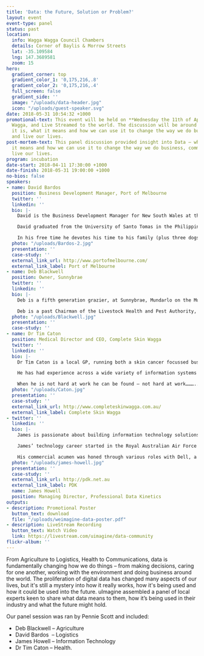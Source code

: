 ```yaml
---
title: 'Data: the Future, Solution or Problem?'
layout: event
event-type: panel
status: past
location:
  info: Wagga Wagga Council Chambers
  details: Corner of Baylis & Morrow Streets
  lat: -35.109584
  lng: 147.3689581
  zoom: 15
hero:
  gradient_corner: top
  gradient_color_1: '0,175,216,.8'
  gradient_color_2: '0,175,216,.4'
  full_screen: false
  gradient_side: ''
  image: "/uploads/data-header.jpg"
  icon: "/uploads/guest-speaker.svg"
date: 2018-05-31 10:54:32 +1000
promotional-text: This event will be held on **Wednesday the 11th of April** in Wagga
  Wagga, and Live Streamed to the world. The discussion will be around Data – what
  it is, what it means and how we can use it to change the way we do business, communicate
  and live our lives.
post-mortem-text: This panel discussion provided insight into Data – what it is, what
  it means and how we can use it to change the way we do business, communicate and
  live our lives.
program: incubation
date-start: 2018-04-11 17:30:00 +1000
date-finish: 2018-05-31 19:00:00 +1000
no-bios: false
speakers:
- name: David Bardos
  position: Business Development Manager, Port of Melbourne
  twitter: ''
  linkedin: ''
  bio: |-
    David is the Business Development Manager for New South Wales at the Port of Melbourne (PoM). David is based in Wagga Wagga regional New South Wales and manages a wide selection of work concerning all aspects of international trade which includes financial, commercial, strategic analysis, planning and marketing. David is responsible in developing trade and business opportunities as well as maintaining effective and high quality relationship with all stakeholders involved in supply chain and logistics. This includes but is not limited to; exporters, importers, transport service providers, all layers of Government and various peak body associations in Australia. 

    David graduated from the University of Santo Tomas in the Philippines with a Bachelor of Science and Commerce degree (major in Business Administration) and has pursued additional studies in the United States and in Australia specifically in the fields of supply chain management and project management. 

    In his free time he devotes his time to his family (plus three dogs and a cat). He is a member of the Charles Sturt University Regional Consultative Committee and is currently the President of the Police-Citizens Youth Club (PCYC) Wagga Wagga. David is also a strong advocate against Domestic Violence and to date has impacted more than 1,500 women who attended his programs.
  photo: "/uploads/Bardos-2.jpg"
  presentation: ''
  case-study: ''
  external_link_url: http://www.portofmelbourne.com/
  external_link_label: Port of Melbourne
- name: Deb Blackwell
  position: Owner, Sunnybrae
  twitter: ''
  linkedin: ''
  bio: |-
    Deb is a fifth generation grazier, at Sunnybrae, Mundarlo on the Murrumbidgee River. Deb and her husband, Prof. John Blackwell, specialise in native grass fed Charolais – Red Poll cross beef. They also own Pentland Wines, vineyard at Yenda, NSW, where they specialise in only one French grape variety, Petit Verdot.  Working in isolated locations whilst competing commercially within a global market requires a great reliance upson technology and a source of accurate data.  From weather predictions to beef markets and wine trends, our daily lives are intrinsically reliant upon global data.  Keeping up with these trends, is complex and difficult, as well as potentially risky from a security and privacy perspective.

    Deb is a past Chairman of the Livestock Health and Pest Authority, where her interest was in the pursuit of a sound Bio Security regime for Australia. Deb has a BA LLB from the University of Sydney and is involved in charity fundraising and maintains a strong interest in agri politics and environmental health.
  photo: "/uploads/Blackwell.jpg"
  presentation: ''
  case-study: ''
- name: Dr Tim Caton
  position: Medical Director and CEO, Complete Skin Wagga
  twitter: ''
  linkedin: ''
  bio: |-
    Dr Tim Caton is a local GP, running both a skin cancer focussed business and an aesthetic medical practice. He has a background in hospital emergency medicine, medical education and military medicine.

    He has had experience across a wide variety of information systems in the health sector. Prior to doing medicine he was a Health Information Manager, involved in various projects to do with electronic medical records and also the running of Medical Records Services in Public Hospitals in Western Sydney. He has an ongoing interest in information, collection, distribution, protection and use. 

    When he is not hard at work he can be found – not hard at work………..
  photo: "/uploads/Caton.jpg"
  presentation: ''
  case-study: ''
  external_link_url: http://www.completeskinwagga.com.au/
  external_link_label: Complete Skin Wagga
- twitter: ''
  linkedin: ''
  bio: |-
    James is passionate about building information technology solutions. He believes in an Australia in which where you choose to live and work is no impediment to opportunity, whether in your business or family. He created [PDK](http://pdk.net.au/) to bring global technology solutions to regional Australia. Establishing PDK as the preeminent technology company in the Riverina, NSW and now throughout Australia.

    James’ technology career started in the Royal Australian Air Force as a Communications and Information System Controller (CISCON), managing the advanced communication systems that keep the Air Force connected internally, with the other services, and with allied military forces worldwide. James active defence career saw him undertake several ‘tours of duty’.

    His commercial acumen was honed through various roles with Dell, a stint at Austrade and with the KAZ Group (now Fujitsu).
  photo: "/uploads/james-howell.jpg"
  presentation: ''
  case-study: ''
  external_link_url: http://pdk.net.au
  external_link_label: PDK
  name: James Howell
  position: Managing Director, Professional Data Kinetics
outputs:
- description: Promotional Poster
  button_text: download
  file: "/uploads/weimagine-data-poster.pdf"
- description: LiveStream Recording
  button_text: Watch Video
  link: https://livestream.com/uimagine/data-community
flickr-album: ''
---
```

From Agriculture to Logistics, Health to Communications, data is fundamentally changing how we do things – from making decisions, caring for one another, working with the environment and doing business around the world. The proliferation of digital data has changed many aspects of our lives, but it's still a mystery into how it really works, how it's being used and how it could be used into the future. uImagine assembled a panel of local experts keen to share what data means to them, how it’s being used in their industry and what the future might hold.

Our panel session was ran by Pennie Scott and included:

* Deb Blackwell – Agriculture
* David Bardos  – Logistics
* James Howell – Information Technology
* Dr Tim Caton – Health.